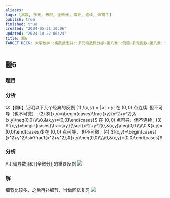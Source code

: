 ```yaml
---
aliases: 
tags: [高数, 多元, 极限, 全微分, 偏导, 连续, 做错了]
publish: true
finished: true
created: "2024-05-31 10:06"
updated: "2024-10-22 06:24"
title: 题6
TARGET DECK: 大学数学::高数武忠祥::多元函数微分学-第八章::例题-多元函数-第八章::题6
---
```

## 题6
### 题目
### 分析
Q:【例6】证明以下几个经典的反例
(1) $f(x,y)=|x|+y|$ 在 $(0,0)$ 点连续. 但不可导（也不可微）.
(2) $f(x,y)=\begin{cases}\frac{xy}{x^2+y^2},&(x,y)\neq(0,0)\\\\0,&(x,y)=(0,0)\end{cases}$ 在 $(0,0)$ 点可导，但不连续 ;
(3) $f(x,y)=\begin{cases}\frac{xy}{\sqrt{x^2+y^2}},&(x,y)\neq(0,0)\\\\0,&(x,y)=(0,0)\end{cases}$ 在 $(0,0)$ 点可导， 但不可微 ;
(4) $f(x,y)=\begin{cases}(x^2+y^2)\sin\frac1{x^2+y^2},&(x,y)\neq(0,0)\\\\0,&(x,y)=(0,0)\end{cases}$
### 分析
A:[[偏导数]]和[[全微分]]的重要反例
![](https://img.hwenyi.live/202404250032420.webp)
### 解
细节比较多，之后再补细节，当做回忆复习 
![](https://img.hwenyi.live/202404250139452.webp)
<!--ID: 1726998012038-->

